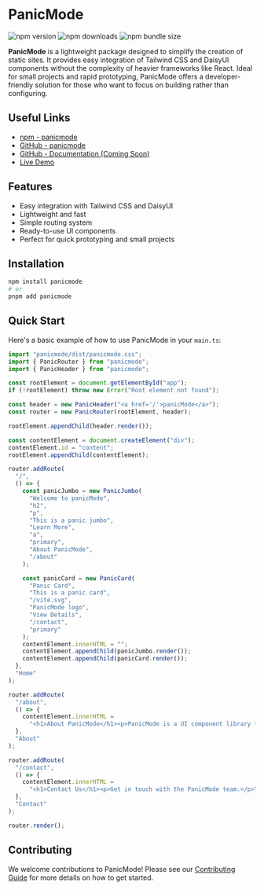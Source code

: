 # PanicMode

![npm version](https://img.shields.io/npm/v/panicmode.svg)
![npm downloads](https://img.shields.io/npm/dt/panicmode.svg)
![npm bundle size](https://img.shields.io/bundlephobia/min/panicmode.svg)

**PanicMode** is a lightweight package designed to simplify the creation of static sites. It provides easy integration of Tailwind CSS and DaisyUI components without the complexity of heavier frameworks like React. Ideal for small projects and rapid prototyping, PanicMode offers a developer-friendly solution for those who want to focus on building rather than configuring.

## Useful Links

- [npm - panicmode](https://www.npmjs.com/package/panicmode)
- [GitHub - panicmode](https://github.com/matthieuGravy/panicmode)
- [GitHub - Documentation (Coming Soon)](https://github.com/matthieuGravy/panicmode-doc)
- [Live Demo](https://panicmode-example.vercel.app/)

## Features

- Easy integration with Tailwind CSS and DaisyUI
- Lightweight and fast
- Simple routing system
- Ready-to-use UI components
- Perfect for quick prototyping and small projects

## Installation

```sh
npm install panicmode
# or
pnpm add panicmode
```

## Quick Start

Here's a basic example of how to use PanicMode in your `main.ts`:

```ts
import "panicmode/dist/panicmode.css";
import { PanicRouter } from "panicmode";
import { PanicHeader } from "panicmode";

const rootElement = document.getElementById("app");
if (!rootElement) throw new Error("Root element not found");

const header = new PanicHeader("<a href='/'>panicMode</a>");
const router = new PanicRouter(rootElement, header);

rootElement.appendChild(header.render());

const contentElement = document.createElement("div");
contentElement.id = "content";
rootElement.appendChild(contentElement);

router.addRoute(
  "/",
  () => {
    const panicJumbo = new PanicJumbo(
      "Welcome to panicMode",
      "h2",
      "p",
      "This is a panic jumbo",
      "Learn More",
      "a",
      "primary",
      "About PanicMode",
      "/about"
    );

    const panicCard = new PanicCard(
      "Panic Card",
      "This is a panic card",
      "/vite.svg",
      "PanicMode logo",
      "View Details",
      "/contact",
      "primary"
    );
    contentElement.innerHTML = "";
    contentElement.appendChild(panicJumbo.render());
    contentElement.appendChild(panicCard.render());
  },
  "Home"
);

router.addRoute(
  "/about",
  () => {
    contentElement.innerHTML =
      "<h1>About PanicMode</h1><p>PanicMode is a UI component library for quick prototyping.</p>";
  },
  "About"
);

router.addRoute(
  "/contact",
  () => {
    contentElement.innerHTML =
      "<h1>Contact Us</h1><p>Get in touch with the PanicMode team.</p>";
  },
  "Contact"
);

router.render();
```

## Contributing

We welcome contributions to PanicMode! Please see our [Contributing Guide](CONTRIBUTING.md) for more details on how to get started.

